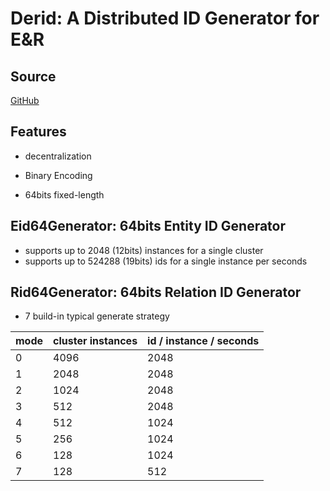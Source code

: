 

# Derid: A Distributed ID Generator for E&R

## Source

[GitHub][1]

## Features

* decentralization

* Binary Encoding

* 64bits fixed-length

## Eid64Generator: 64bits Entity ID Generator

* supports up to 2048 (12bits) instances for a single cluster
* supports up to 524288 (19bits) ids for a single instance per seconds


## Rid64Generator: 64bits Relation ID Generator

* 7 build-in typical generate strategy

| mode | cluster instances | id / instance / seconds |
| ------| ----------- | --------------------------- |
| 0     | 4096  | 2048 |
| 1     | 2048  | 2048 |
| 2     | 1024  | 2048 |
| 3     | 512   | 2048 |
| 4     | 512   | 1024 |
| 5     | 256   | 1024 |
| 6     | 128   | 1024 |
| 7     | 128   | 512  |

[1]:	https://github.com/sinewang/derid-java
